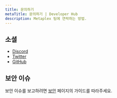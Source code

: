 ```yaml
---
title: 문의하기
metaTitle: 문의하기 | Developer Hub
description: Metaplex 팀에 연락하는 방법.
---
```


## 소셜

- [Discord][]
- [Twitter][]
- [GitHub][]

## 보안 이슈

보안 이슈를 보고하려면 [보안](/security) 페이지의 가이드를 따라주세요.

[discord]: https://discord.com/invite/metaplex
[twitter]: https://twitter.com/metaplex
[github]: https://github.com/metaplex-foundation
